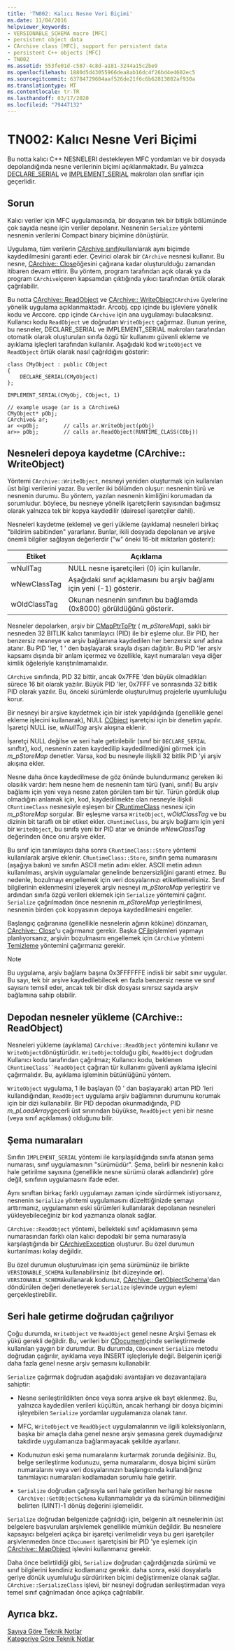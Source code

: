 ```yaml
---
title: 'TN002: Kalıcı Nesne Veri Biçimi'
ms.date: 11/04/2016
helpviewer_keywords:
- VERSIONABLE_SCHEMA macro [MFC]
- persistent object data
- CArchive class [MFC], support for persistent data
- persistent C++ objects [MFC]
- TN002
ms.assetid: 553fe01d-c587-4c8d-a181-3244a15c2be9
ms.openlocfilehash: 1880d5d43055966dea8ab16dc4f26bd4e4602ec5
ms.sourcegitcommit: 63784729604aaf526de21f6c6b62813882af930a
ms.translationtype: MT
ms.contentlocale: tr-TR
ms.lasthandoff: 03/17/2020
ms.locfileid: "79447132"
---
```

# <a name="tn002-persistent-object-data-format"></a>TN002: Kalıcı Nesne Veri Biçimi

Bu notta kalıcı C++ NESNELERI destekleyen MFC yordamları ve bir dosyada depolandığında nesne verilerinin biçimi açıklanmaktadır. Bu yalnızca [DECLARE_SERIAL](../mfc/reference/run-time-object-model-services.md#declare_serial) ve [IMPLEMENT_SERIAL](../mfc/reference/run-time-object-model-services.md#implement_serial) makroları olan sınıflar için geçerlidir.

## <a name="the-problem"></a>Sorun

Kalıcı veriler için MFC uygulamasında, bir dosyanın tek bir bitişik bölümünde çok sayıda nesne için veriler depolanır. Nesnenin `Serialize` yöntemi nesnenin verilerini Compact binary biçimine dönüştürür.

Uygulama, tüm verilerin [CArchive sınıfı](../mfc/reference/carchive-class.md)kullanılarak aynı biçimde kaydedilmesini garanti eder. Çevirici olarak bir `CArchive` nesnesi kullanır. Bu nesne, [CArchive:: Close](../mfc/reference/carchive-class.md#close)öğesini çağırana kadar oluşturulduğu zamandan itibaren devam ettirir. Bu yöntem, program tarafından açık olarak ya da program `CArchive`içeren kapsamdan çıktığında yıkıcı tarafından örtük olarak çağrılabilir.

Bu notta [CArchive:: ReadObject](../mfc/reference/carchive-class.md#readobject) ve [CArchive:: WriteObject](../mfc/reference/carchive-class.md#writeobject)`CArchive` üyelerine yönelik uygulama açıklanmaktadır. Arcobj. cpp içinde bu işlevlere yönelik kodu ve Arccore. cpp içinde `CArchive` için ana uygulamayı bulacaksınız. Kullanıcı kodu `ReadObject` ve doğrudan `WriteObject` çağırmaz. Bunun yerine, bu nesneler, DECLARE_SERIAL ve IMPLEMENT_SERIAL makroları tarafından otomatik olarak oluşturulan sınıfa özgü tür kullanımı güvenli ekleme ve ayıklama işleçleri tarafından kullanılır. Aşağıdaki kod `WriteObject` ve `ReadObject` örtük olarak nasıl çağrıldığını gösterir:

```
class CMyObject : public CObject
{
    DECLARE_SERIAL(CMyObject)
};

IMPLEMENT_SERIAL(CMyObj, CObject, 1)

// example usage (ar is a CArchive&)
CMyObject* pObj;
CArchive& ar;
ar <<pObj;        // calls ar.WriteObject(pObj)
ar>> pObj;        // calls ar.ReadObject(RUNTIME_CLASS(CObj))
```

## <a name="saving-objects-to-the-store-carchivewriteobject"></a>Nesneleri depoya kaydetme (CArchive:: WriteObject)

Yöntemi `CArchive::WriteObject`, nesneyi yeniden oluşturmak için kullanılan üst bilgi verilerini yazar. Bu veriler iki bölümden oluşur: nesnenin türü ve nesnenin durumu. Bu yöntem, yazılan nesnenin kimliğini korumadan da sorumludur. böylece, bu nesneye yönelik işaretçilerin sayısından bağımsız olarak yalnızca tek bir kopya kaydedilir (dairesel işaretçiler dahil).

Nesneleri kaydetme (ekleme) ve geri yükleme (ayıklama) nesneleri birkaç "bildirim sabitinden" yararlanır. Bunlar, ikili dosyada depolanan ve arşive önemli bilgiler sağlayan değerlerdir ("w" öneki 16-bit miktarları gösterir):

|Etiket|Açıklama|
|---------|-----------------|
|wNullTag|NULL nesne işaretçileri (0) için kullanılır.|
|wNewClassTag|Aşağıdaki sınıf açıklamasını bu arşiv bağlamı için yeni (-1) gösterir.|
|wOldClassTag|Okunan nesnenin sınıfının bu bağlamda (0x8000) görüldüğünü gösterir.|

Nesneler depolarken, arşiv bir [CMapPtrToPtr](../mfc/reference/cmapptrtoptr-class.md) ( *m_pStoreMap*), saklı bir nesneden 32 BITLIK kalıcı tanımlayıcı (PID) ile bir eşleme olur. Bir PID, her benzersiz nesneye ve arşiv bağlamına kaydedilen her benzersiz sınıf adına atanır. Bu PID 'ler, 1 ' den başlayarak sırayla dışarı dağıtılır. Bu PID 'ler arşiv kapsamı dışında bir anlam içermez ve özellikle, kayıt numaraları veya diğer kimlik öğeleriyle karıştırılmamalıdır.

`CArchive` sınıfında, PID 32 bittir, ancak 0x7FFE 'den büyük olmadıkları sürece 16 bit olarak yazılır. Büyük PID 'ler, 0x7FFF ve sonrasında 32 bitlik PID olarak yazılır. Bu, önceki sürümlerde oluşturulmuş projelerle uyumluluğu korur.

Bir nesneyi bir arşive kaydetmek için bir istek yapıldığında (genellikle genel ekleme işlecini kullanarak), NULL [CObject](../mfc/reference/cobject-class.md) işaretçisi için bir denetim yapılır. İşaretçi NULL ise, *wNullTag* arşiv akışına eklenir.

İşaretçi NULL değilse ve seri hale getirilebilir (sınıf bir `DECLARE_SERIAL` sınıftır), kod, nesnenin zaten kaydedilip kaydedilmediğini görmek için *m_pStoreMap* denetler. Varsa, kod bu nesneyle ilişkili 32 bitlik PID 'yi arşiv akışına ekler.

Nesne daha önce kaydedilmese de göz önünde bulundurmanız gereken iki olasılık vardır: hem nesne hem de nesnenin tam türü (yani, sınıfı) Bu arşiv bağlamı için yeni veya nesne zaten görülen tam bir tür. Türün gördük olup olmadığını anlamak için, kod, kaydedilmekte olan nesneyle ilişkili `CRuntimeClass` nesnesiyle eşleşen bir [CRuntimeClass](../mfc/reference/cruntimeclass-structure.md) nesnesi için *m_pStoreMap* sorgular. Bir eşleşme varsa `WriteObject`, *wOldClassTag* ve bu dizinin bit taraflı `OR` bir etiket ekler. `CRuntimeClass`, bu arşiv bağlamı için yeni bir `WriteObject`, bu sınıfa yeni bir PID atar ve önünde *wNewClassTag* değerinden önce onu arşive ekler.

Bu sınıf için tanımlayıcı daha sonra `CRuntimeClass::Store` yöntemi kullanılarak arşive eklenir. `CRuntimeClass::Store`, sınıfın şema numarasını (aşağıya bakın) ve sınıfın ASCII metin adını ekler. ASCII metin adının kullanılması, arşivin uygulamalar genelinde benzersizliğini garanti etmez. Bu nedenle, bozulmayı engellemek için veri dosyalarınızı etiketlemelisiniz. Sınıf bilgilerinin eklenmesini izleyerek arşiv nesneyi *m_pStoreMap* yerleştirir ve ardından sınıfa özgü verileri eklemek için `Serialize` yöntemini çağırır. `Serialize` çağrılmadan önce nesnenin *m_pStoreMap* yerleştirilmesi, nesnenin birden çok kopyasının depoya kaydedilmesini engeller.

Başlangıç çağıranına (genellikle nesnelerin ağının köküne) dönzaman, [CArchive:: Close](../mfc/reference/carchive-class.md#close)'u çağırmanız gerekir. Başka [CFile](../mfc/reference/cfile-class.md)işlemleri yapmayı planlıyorsanız, arşivin bozulmasını engellemek için `CArchive` yöntemi [Temizleme](../mfc/reference/carchive-class.md#flush) yöntemini çağırmanız gerekir.

> [!NOTE]
>  Bu uygulama, arşiv bağlamı başına 0x3FFFFFFE indisli bir sabit sınır uygular. Bu sayı, tek bir arşive kaydedilebilecek en fazla benzersiz nesne ve sınıf sayısını temsil eder, ancak tek bir disk dosyası sınırsız sayıda arşiv bağlamına sahip olabilir.

## <a name="loading-objects-from-the-store-carchivereadobject"></a>Depodan nesneler yükleme (CArchive:: ReadObject)

Nesneleri yükleme (ayıklama) `CArchive::ReadObject` yöntemini kullanır ve `WriteObject`dönüştürüdir. `WriteObject`olduğu gibi, `ReadObject` doğrudan Kullanıcı kodu tarafından çağrılmaz; Kullanıcı kodu, beklenen `CRuntimeClass``ReadObject` çağıran tür kullanımı güvenli ayıklama işlecini çağırmalıdır. Bu, ayıklama işleminin bütünlüğünü yöntem.

`WriteObject` uygulama, 1 ile başlayan (0 ' dan başlayarak) artan PID 'leri kullandığından, `ReadObject` uygulama arşiv bağlamının durumunu korumak için bir dizi kullanabilir. Bir PID depodan okunmadığında, PID *m_pLoadArray*geçerli üst sınırından büyükse, `ReadObject` yeni bir nesne (veya sınıf açıklaması) olduğunu bilir.

## <a name="schema-numbers"></a>Şema numaraları

Sınıfın `IMPLEMENT_SERIAL` yöntemi ile karşılaşıldığında sınıfa atanan şema numarası, sınıf uygulamasının "sürümüdür". Şema, belirli bir nesnenin kalıcı hale getirilme sayısına (genellikle nesne sürümü olarak adlandırılır) göre değil, sınıfının uygulamasını ifade eder.

Aynı sınıftan birkaç farklı uygulamayı zaman içinde sürdürmek istiyorsanız, nesnenin `Serialize` yöntemi uygulamasını düzelttiğinizde şemayı arttırmanız, uygulamanın eski sürümleri kullanılarak depolanan nesneleri yükleyebileceğiniz bir kod yazmanıza olanak sağlar.

`CArchive::ReadObject` yöntemi, bellekteki sınıf açıklamasının şema numarasından farklı olan kalıcı depodaki bir şema numarasıyla karşılaştığında bir [CArchiveException](../mfc/reference/carchiveexception-class.md) oluşturur. Bu özel durumun kurtarılması kolay değildir.

Bu özel durumun oluşturulması için şema sürümünüz ile birlikte `VERSIONABLE_SCHEMA` kullanabilirsiniz (bit düzeyinde **or**). `VERSIONABLE_SCHEMA`kullanarak kodunuz, [CArchive:: GetObjectSchema](../mfc/reference/carchive-class.md#getobjectschema)'dan döndürülen değeri denetleyerek `Serialize` işlevinde uygun eylemi gerçekleştirebilir.

## <a name="calling-serialize-directly"></a>Seri hale getirme doğrudan çağrılıyor

Çoğu durumda, `WriteObject` ve `ReadObject` genel nesne Arşivi Şeması ek yükü gerekli değildir. Bu, verileri bir [CDocument](../mfc/reference/cdocument-class.md)içinde serileştirmede kullanılan yaygın bir durumdur. Bu durumda, `CDocument` `Serialize` metodu doğrudan çağırılır, ayıklama veya INSERT işleçleriyle değil. Belgenin içeriği daha fazla genel nesne arşiv şemasını kullanabilir.

`Serialize` çağırmak doğrudan aşağıdaki avantajları ve dezavantajlara sahiptir:

- Nesne serileştirildikten önce veya sonra arşive ek bayt eklenmez. Bu, yalnızca kaydedilen verileri küçültün, ancak herhangi bir dosya biçimini işleyebilen `Serialize` yordamlar uygulamanıza olanak tanır.

- MFC, `WriteObject` ve `ReadObject` uygulamalarının ve ilgili koleksiyonların, başka bir amaçla daha genel nesne arşiv şemasına gerek duymadığınız takdirde uygulamanıza bağlanmayacak şekilde ayarlanır.

- Kodunuzun eski şema numaralarını kurtarmak zorunda değilsiniz. Bu, belge serileştirme kodunuzu, şema numaralarını, dosya biçimi sürüm numaralarını veya veri dosyalarınızın başlangıcında kullandığınız tanımlayıcı numaraları kodlamadan sorumlu hale getirir.

- `Serialize` doğrudan çağrısıyla seri hale getirilen herhangi bir nesne `CArchive::GetObjectSchema` kullanmamalıdır ya da sürümün bilinmediğini belirten (UINT)-1 dönüş değerini işlemelidir.

`Serialize` doğrudan belgenizde çağrıldığı için, belgenin alt nesnelerinin üst belgelere başvuruları arşivlemek genellikle mümkün değildir. Bu nesnelere kapsayıcı belgeleri açıkça bir işaretçi verilmelidir veya bu geri işaretçiler arşivlenmeden önce `CDocument` işaretçisini bir PID 'ye eşlemek için [CArchive:: MapObject](../mfc/reference/carchive-class.md#mapobject) işlevini kullanmanız gerekir.

Daha önce belirtildiği gibi, `Serialize` doğrudan çağırdığınızda sürümü ve sınıf bilgilerini kendiniz kodlamanız gerekir. daha sonra, eski dosyalarla geriye dönük uyumluluğu sürdürirken biçimi değiştirmenize olanak sağlar. `CArchive::SerializeClass` işlevi, bir nesneyi doğrudan serileştirmadan veya temel sınıf çağrılmadan önce açıkça çağrılabilir.

## <a name="see-also"></a>Ayrıca bkz.

[Sayıya Göre Teknik Notlar](../mfc/technical-notes-by-number.md)<br/>
[Kategoriye Göre Teknik Notlar](../mfc/technical-notes-by-category.md)
